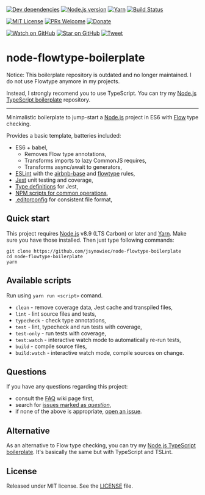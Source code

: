 [![Dev dependencies][dependencies-badge]][dependencies]
[![Node.js version][nodejs-badge]][nodejs]
[![Yarn][yarn-badge]][yarn]
[![Build Status][travis-badge]][travis-ci]

[![MIT License][license-badge]][LICENSE]
[![PRs Welcome][prs-badge]][prs]
[![Donate][donate-badge]][donate]

[![Watch on GitHub][github-watch-badge]][github-watch]
[![Star on GitHub][github-star-badge]][github-star]
[![Tweet][twitter-badge]][twitter]

# node-flowtype-boilerplate

Notice: This boilerplate repository is outdated and no longer maintained. I do not use Flowtype anymore in my projects.

Instead, I strongly recomend you to use TypeScript. You can try my [Node.js TypeScript boilerplate](https://github.com/jsynowiec/node-typescript-boilerplate) repository.

---

Minimalistic boilerplate to jump-start a [Node.js][nodejs] project in ES6 with [Flow][flowtype] type checking.

Provides a basic template, batteries included:

+ ES6 + babel,
  + Removes Flow type annotations,
  + Transforms imports to lazy CommonJS requires,
  + Transforms async/await to generators,
+ [ESLint][eslint] with the [airbnb-base][airbnb-base] and [flowtype][eslint-flowtype] rules,
+ [Jest][jest] unit testing and coverage,
+ [Type definitions][flow-typed] for Jest,
+ [NPM scripts for common operations](#available-scripts),
+ [.editorconfig][editorconfig] for consistent file format,

## Quick start

This project requires [Node.js][nodejs] v8.9 (LTS Carbon) or later and [Yarn][yarn]. Make sure you have those installed. Then just type following commands:

```
git clone https://github.com/jsynowiec/node-flowtype-boilerplate
cd node-flowtype-boilerplate
yarn
```

## Available scripts

Run using `yarn run <script>` comand.

+ `clean` - remove coverage data, Jest cache and transpiled files,
+ `lint` - lint source files and tests,
+ `typecheck` - check type annotations,
+ `test` - lint, typecheck and run tests with coverage,
+ `test-only` - run tests with coverage,
+ `test:watch` - interactive watch mode to automatically re-run tests, 
+ `build` - compile source files,
+ `build:watch` - interactive watch mode, compile sources on change.

## Questions

If you have any questions regarding this project:

* consult the [FAQ][wiki-faq] wiki page first,
* search for [issues marked as *question*][issues-question],
* if none of the above is appropriate, [open an issue][new-issue].

## Alternative

As an alternative to Flow type checking, you can try my [Node.js TypeScript boilerplate][ts-boilerplate]. It's basically the same but with TypeScript and TSLint.

## License
Released under MIT license. See the [LICENSE](https://github.com/jsynowiec/node-flowtype-boilerplate/blob/master/LICENSE) file.

[dependencies-badge]: https://david-dm.org/jsynowiec/node-flowtype-boilerplate/dev-status.svg
[dependencies]: https://david-dm.org/jsynowiec/node-flowtype-boilerplate?type=dev
[nodejs-badge]: https://img.shields.io/badge/node->=%208.9-blue.svg
[nodejs]: https://nodejs.org/dist/latest-v8.x/docs/api/
[yarn-badge]: https://img.shields.io/badge/yarn->=%201.0-blue.svg
[yarn]: https://yarnpkg.com
[travis-badge]: https://travis-ci.org/jsynowiec/node-flowtype-boilerplate.svg?branch=master
[travis-ci]: https://travis-ci.org/jsynowiec/node-flowtype-boilerplate
[license-badge]: https://img.shields.io/badge/license-MIT-blue.svg
[license]: https://github.com/jsynowiec/node-flowtype-boilerplate/blob/master/LICENSE
[prs-badge]: https://img.shields.io/badge/PRs-welcome-brightgreen.svg
[prs]: http://makeapullrequest.com
[donate-badge]: https://img.shields.io/badge/$-support-green.svg
[donate]: http://bit.ly/donate-js
[github-watch-badge]: https://img.shields.io/github/watchers/jsynowiec/node-flowtype-boilerplate.svg?style=social
[github-watch]: https://github.com/jsynowiec/node-flowtype-boilerplate/watchers
[github-star-badge]: https://img.shields.io/github/stars/jsynowiec/node-flowtype-boilerplate.svg?style=social
[github-star]: https://github.com/jsynowiec/node-flowtype-boilerplate/stargazers
[twitter]: https://twitter.com/intent/tweet?text=Check%20out%20this%20Node.js%20ES6+%20@flowtype%20boilerplate%20https://github.com/jsynowiec/node-flowtype-boilerplate%20%F0%9F%91%8D
[twitter-badge]: https://img.shields.io/twitter/url/https/jsynowiec/node-flowtype-boilerplate.svg?style=social
[jest]: https://facebook.github.io/jest/

[flowtype]: https://flowtype.org/
[eslint]: http://eslint.org/
[airbnb-base]: https://github.com/airbnb/javascript/tree/master/packages/eslint-config-airbnb-base
[eslint-flowtype]: https://www.npmjs.com/package/eslint-plugin-flowtype
[flow-typed]: https://github.com/flowtype/flow-typed
[editorconfig]: https://github.com/jsynowiec/node-flowtype-boilerplate/blob/master/.editorconfig

[ts-boilerplate]: https://github.com/jsynowiec/node-typescript-boilerplate

[wiki-faq]: https://github.com/jsynowiec/node-flowtype-boilerplate/wiki/FAQ

[new-issue]: https://github.com/jsynowiec/node-flowtype-boilerplate/issues/new
[issues-question]: https://github.com/jsynowiec/node-flowtype-boilerplate/issues?utf8=✓&q=label%3Aquestion%20

